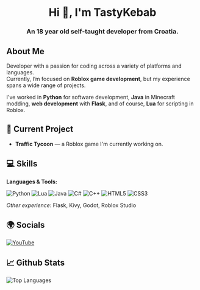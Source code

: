 <h1 align="center">Hi 👋, I'm TastyKebab</h1>
<h3 align="center">An 18 year old self-taught developer from Croatia.</h3>

## About Me

Developer with a passion for coding across a variety of platforms and languages.  
Currently, I’m focused on **Roblox game development**, but my experience spans a wide range of projects.

I've worked in **Python** for software development, **Java** in Minecraft modding, **web development** with **Flask**, and of course, **Lua** for scripting in Roblox.

## 🚀 Current Project

- **Traffic Tycoon** — a Roblox game I'm currently working on.

## 💻 Skills

**Languages & Tools:**

![Python](https://img.shields.io/badge/python-%2314354C.svg?style=for-the-badge&logo=python&logoColor=white) 
![Lua](https://img.shields.io/badge/lua-%232C2D72.svg?style=for-the-badge&logo=lua&logoColor=white) 
![Java](https://img.shields.io/badge/java-%23ED8B00.svg?style=for-the-badge&logo=openjdk&logoColor=white) 
![C#](https://img.shields.io/badge/c%23-%23239120.svg?style=for-the-badge&logo=csharp&logoColor=white) 
![C++](https://img.shields.io/badge/c++-%2300599C.svg?style=for-the-badge&logo=c%2B%2B&logoColor=white) 
![HTML5](https://img.shields.io/badge/html5-%23E34F26.svg?style=for-the-badge&logo=html5&logoColor=white) 
![CSS3](https://img.shields.io/badge/css3-%231572B6.svg?style=for-the-badge&logo=css3&logoColor=white)

*Other experience*: Flask, Kivy, Godot, Roblox Studio

## 🌍 Socials

[![YouTube](https://img.shields.io/badge/YouTube-%23FF0000.svg?style=for-the-badge&logo=youtube&logoColor=white)](https://youtube.com/@tastykebab123)

## 📈 Github Stats

![Top Languages](https://github-readme-stats.vercel.app/api/top-langs/?username=KebabDev&layout=compact)
